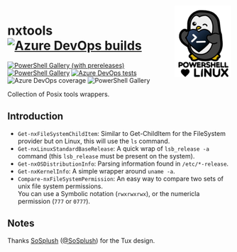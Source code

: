 <img align="right" width='128px' src="./source/assets/pstux.png" alt="Tux loves PS">

# nxtools [![Azure DevOps builds](https://img.shields.io/azure-devops/build/Synedgy/nxtools/10)](https://synedgy.visualstudio.com/nxtools/_build?definitionId=10&_a=summary)


[![PowerShell Gallery (with prereleases)](https://img.shields.io/powershellgallery/vpre/nxtools?label=nxtools%20Preview)](https://www.powershellgallery.com/packages/nxtools/)
[![PowerShell Gallery](https://img.shields.io/powershellgallery/v/nxtools?label=nxtools)](https://www.powershellgallery.com/packages/nxtools/)
[![Azure DevOps tests](https://img.shields.io/azure-devops/tests/SynEdgy/nxtools/1)](https://synedgy.visualstudio.com/nxtools/_test/analytics?definitionId=10&contextType=build)
![Azure DevOps coverage](https://img.shields.io/azure-devops/coverage/Synedgy/nxtools/10)
![PowerShell Gallery](https://img.shields.io/powershellgallery/p/nxtools)


Collection of Posix tools wrappers.

## Introduction

- `Get-nxFileSystemChildItem`: Similar to Get-ChildItem for the FileSystem provider but on Linux, this will use the `ls` command.
- `Get-nxLinuxStandardBaseRelease`: A quick wrap of `lsb_release -a` command (this `lsb_release` must be present on the system).
- `Get-nxOSDistributionInfo`: Parsing information found in `/etc/*-release`.
- `Get-nxKernelInfo`: A simple wrapper around `uname -a`.
- `Compare-nxFileSystemPermission`: An easy way to compare two sets of unix file system permissions.  
    You can use a Symbolic notation (`rwxrwxrwx`), or the numericla permission (`777` or `0777`).

## Notes

Thanks [SoSplush](https://sosplush.com/) ([@SoSplush](https://twitter.com/SoSplush)) for the Tux design.

